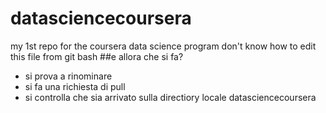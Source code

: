 # datasciencecoursera
my 1st repo for the coursera data science program
don't know how to edit this file from git bash
##e allora che si fa?
* si prova a rinominare
* si fa una richiesta di pull
* si controlla che sia arrivato sulla directiory locale datasciencecoursera

